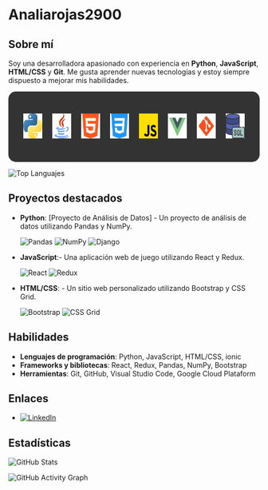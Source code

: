 # Analiarojas2900

## Sobre mí
Soy una desarrolladora apasionado con experiencia en **Python**, **JavaScript**, **HTML/CSS** y **Git**. Me gusta aprender nuevas tecnologías y estoy siempre dispuesto a mejorar mis habilidades.

<div style="background-color: #333; color: white; padding: 30px; border-radius: 15px; text-aling: center;">
  <p dir="auto" style="display: flex; gap: 20px;">
     <code><a target="_blank" rel="noopener noreferrer" href="https://github.com/analiarojas2900/imagenes/blob/main/python.png"><img height="50" src="https://github.com/analiarojas2900/imagenes/blob/main/python.png" alt="python" style="max-width: 100%; background-color:whithe;"></a></code>
     <code><a target="_blank" rel="noopener noreferrer" href="https://github.com/analiarojas2900/imagenes/blob/main/java.png"><img height="50" src="https://github.com/analiarojas2900/imagenes/blob/main/java.png" alt="java" style="max-width: 100%; background-color:whithe;"></a></code>
    <code><a target="_blank" rel="noopener noreferrer" href="https://github.com/analiarojas2900/imagenes/blob/main/html-5.png"><img height="50"  src="https://github.com/analiarojas2900/imagenes/blob/main/html-5.png" alt="HTML" style="max-width: 100%;"></a></code>
     <code><a target="_blank" rel="noopener noreferrer" href="https://github.com/analiarojas2900/imagenes/blob/main/css-3.png"><img height="50" src="https://github.com/analiarojas2900/imagenes/blob/main/css-3.png" alt="CSS" style="max-width: 100%;"></a></code>
     <code><a target="_blank" rel="noopener noreferrer" href="https://github.com/analiarojas2900/imagenes/blob/main/js.png"><img height="50" src="https://github.com/analiarojas2900/imagenes/blob/main/js.png" alt="JS" style="max-width: 100%;"></a></code>
     <code><a target="_blank" rel="noopener noreferrer" href="https://github.com/analiarojas2900/imagenes/blob/main/icons8-ver-js-48.png"><img height="50" src="https://github.com/analiarojas2900/imagenes/blob/main/icons8-ver-js-48.png" alt="vue" style="max-width: 100%;"></a></code>
     <code><a target="_blank" rel="noopener noreferrer" href="https://github.com/analiarojas2900/imagenes/blob/main/icons8-git-48.png"><img height="50" src="https://github.com/analiarojas2900/imagenes/blob/main/icons8-git-48.png" alt="git" style="max-width: 100%;"></a></code>
    <code><a target="_blank" rel="noopener noreferrer" href="https://github.com/analiarojas2900/imagenes/blob/main/servidor-sql.png"><img height="50" src="https://github.com/analiarojas2900/imagenes/blob/main/servidor-sql.png" alt="git" style="max-width: 100%;"></a></code>
    
  </p> 
</div>



![Top Languajes](https://github-readme-stats.vercel.app/api/top-langs/?username=analiarojas2900&layout=compact)


## Proyectos destacados
* **Python**: [Proyecto de Análisis de Datos] - Un proyecto de análisis de datos utilizando Pandas y NumPy.

  ![Pandas](https://img.shields.io/badge/Pandas-150458?style=for-the-badge&logo=pandas&logoColor=white)
  ![NumPy](https://img.shields.io/badge/NumPy-013243?style=for-the-badge&logo=numpy&logoColor=white)
  ![Django](https://img.shields.io/badge/Django-092E20?style=for-the-badge&logo=django&logoColor=white)
* **JavaScript**:- Una aplicación web de juego utilizando React y Redux.

  ![React](https://img.shields.io/badge/React-61DAFB?style=for-the-badge&logo=react&logoColor=black) ![Redux](https://img.shields.io/badge/Redux-764ABC?style=for-the-badge&logo=redux&logoColor=white)

* **HTML/CSS**: - Un sitio web personalizado utilizando Bootstrap y CSS Grid.

  ![Bootstrap](https://img.shields.io/badge/Bootstrap-563D7C?style=for-the-badge&logo=bootstrap&logoColor=white) ![CSS Grid](https://img.shields.io/badge/CSS%20Grid-239120?style=for-the-badge&logo=css3&logoColor=white)

  
## Habilidades
* **Lenguajes de programación**: Python, JavaScript, HTML/CSS, ionic
* **Frameworks y bibliotecas**: React, Redux, Pandas, NumPy, Bootstrap
* **Herramientas**: Git, GitHub, Visual Studio Code, Google Cloud Plataform

## Enlaces
* [![LinkedIn](https://img.shields.io/badge/LinkedIn-0A66C2?style=for-the-badge&logo=linkedin&logoColor=white)](https://www.linkedin.com/in/analia-rojas-araya-056349205/)


## Estadísticas

![GitHub Stats](https://github-readme-stats.vercel.app/api?username=analiarojas2900&show_icons=true&theme=radical)


![GitHub Activity Graph](https://github-readme-streak-stats.herokuapp.com/?user=analiarojas2900&theme=radical&hide_border=true)











